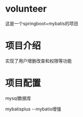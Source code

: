 # volunteer
这是一个springboot+mybatis的项目

# 项目介绍

实现了用户增删改查和权限等功能

# 项目配置
mysql数据库

mybatisplus --mybatis增强
